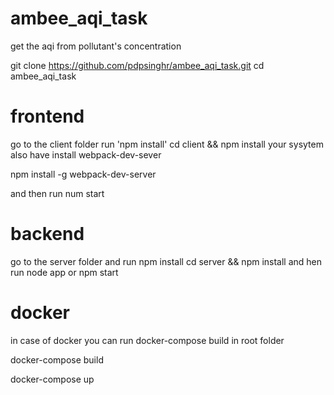 # ambee_aqi_task
get the aqi from pollutant's concentration

git clone https://github.com/pdpsinghr/ambee_aqi_task.git
cd ambee_aqi_task

# frontend
go to the client folder run 'npm install'
cd client && npm install
your sysytem also have install webpack-dev-sever

npm install -g webpack-dev-server

and then run num start


# backend
go to the server folder and run npm install
cd server && npm install
and hen run node app or npm start


# docker
in case of docker you can run docker-compose build in root folder

docker-compose build

docker-compose up
